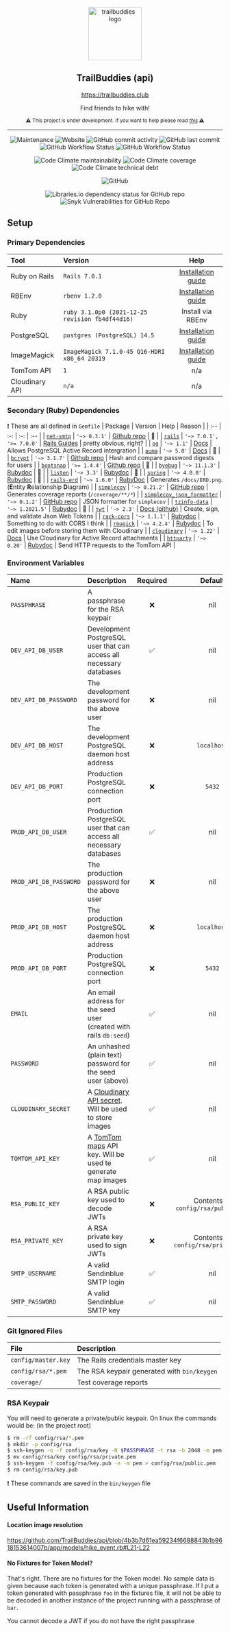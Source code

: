 <div align="center">
  
  <img src="https://i.ibb.co/L5pYP25/logo.png" alt="trailbuddies logo" width="124" />
  
  ## TrailBuddies (api)
  
  https://trailbuddies.club
  
  Find friends to hike with!
  
  <sub>

  ⚠️ This project is under development. If you want to help please read [this](https://trailbuddies.club/join) ⚠️

  </sub>

</div>

---

<div align="center">
  
  ![Maintenance](https://img.shields.io/maintenance/yes/2022)
  ![Website](https://img.shields.io/website?url=https%3A%2F%2Ftrailbuddies.club)
  ![GitHub commit activity](https://img.shields.io/github/commit-activity/w/TrailBuddies/api)
  ![GitHub last commit](https://img.shields.io/github/last-commit/TrailBuddies/api)
  ![GitHub Workflow Status](https://img.shields.io/github/workflow/status/TrailBuddies/api/CI?label=CI)
  ![GitHub Workflow Status](https://img.shields.io/github/workflow/status/TrailBuddies/api/Docs?label=Docs)
  
  ![Code Climate maintainability](https://img.shields.io/codeclimate/maintainability/TrailBuddies/api)
  ![Code Climate coverage](https://img.shields.io/codeclimate/coverage/TrailBuddies/api?label=test%20coverage)
  ![Code Climate technical debt](https://img.shields.io/codeclimate/tech-debt/TrailBuddies/api)
  
  ![GitHub](https://img.shields.io/github/license/TrailBuddies/api)
  
  ![Libraries.io dependency status for GitHub repo](https://img.shields.io/librariesio/github/TrailBuddies/api)
  ![Snyk Vulnerabilities for GitHub Repo](https://img.shields.io/snyk/vulnerabilities/github/TrailBuddies/api)
  
</div>

## Setup
### Primary Dependencies
| Tool | Version | Help |
| :-- | :-- | :-: |
| Ruby on Rails | `Rails 7.0.1` | [Installation guide](https://guides.rubyonrails.org/getting_started.html#creating-a-new-rails-project-installing-rails) |
| RBEnv | `rbenv 1.2.0` | [Installation guide](https://github.com/rbenv/rbenv#installation) |
| Ruby | `ruby 3.1.0p0 (2021-12-25 revision fb4df44d16)` | Install via RBEnv |
| PostgreSQL | `postgres (PostgreSQL) 14.5` | [Installation guide](https://www.postgresql.org/download/) |
| ImageMagick | `ImageMagick 7.1.0-45 Q16-HDRI x86_64 20319` | [Installation guide](https://imagemagick.org/script/download.php) |
| TomTom API | `1` | n/a |
| Cloudinary API | `n/a` | n/a |

### Secondary (Ruby) Dependencies
❗ These are all defined in `Gemfile`
| Package | Version | Help | Reason |
| :-- | :-: | :-: | :-- |
| [`net-smtp`](https://rubygems.org/gems/net-smtp) | `'~> 0.3.1'` | [Github repo](https://github.com/ruby/net-smtp) | 🤷 |
| [`rails`](https://rubygems.org/gems/rails) | `'~> 7.0.1', '>= 7.0.0'` | [Rails Guides](https://guides.rubyonrails.org/) | pretty obvious, right? |
| [`pg`](https://rubygems.org/gems/pg) | `'~> 1.1'` | [Docs](https://deveiate.org/code/pg/) | Allows PostgreSQL Active Record intergration |
| [`puma`](https://rubygems.org/gems/puma) | `'~> 5.0'` | [Docs](https://puma.io/puma/) | 🤷 |
| [`bcrypt`](https://rubygems.org/gems/bcrypt) | `'~> 3.1.7'` | [Github repo](https://github.com/bcrypt-ruby/bcrypt-ruby) | Hash and compare password digests for users |
| [`bootsnap`](https://rubygems.org/gems/bootsnap) | `'>= 1.4.4'` | [Github repo](https://github.com/Shopify/bootsnap) | 🤷 |
| [`byebug`](https://rubygems.org/gems/byebug) | `'~> 11.1.3'` | [Rubydoc](https://www.rubydoc.info/gems/byebug/11.1.3) | 🤷 |
| [`listen`](https://rubygems.org/gems/listen) | `'~> 3.3'` | [Rubydoc](https://www.rubydoc.info/gems/listen/3.3.0) | 🤷 |
| [`spring`](https://rubygems.org/gems/spring) | `'~> 4.0.0'` | [Rubydoc](https://www.rubydoc.info/gems/spring/4.0.0) | 🤷 |
| [`rails-erd`](https://rubygems.org/gems/rails-erd) | `'~> 1.6.0'` | [RubyDoc](https://rubydoc.info/github/voormedia/rails-erd/) | Generates `/docs/ERD.png`. (**E**ntity **R**elationship **D**iagram) |
| [`simplecov`](https://rubygems.org/gems/simplecov) | `'~> 0.21.2'` | [GitHub repo](https://github.com/simplecov-ruby/simplecov) | Generates coverage reports (`/coverage/**/*`) |
| [`simplecov_json_formatter`](https://rubygems.org/gems/simplecov_json_formatter) | `'~> 0.1.2'` | [GitHub repo](https://github.com/codeclimate-community/simplecov_json_formatter) | JSON formatter for `simplecov` |
| [`tzinfo-data`](https://rubygems.org/gems/tzinfo-data) | `'~> 1.2021.5'` | [Rubydoc](https://www.rubydoc.info/gems/tzinfo-data/1.2021.5) | 🤷 |
| [`jwt`](https://rubygems.org/gems/jwt) | `'~> 2.3'` | [Docs (github)](https://github.com/jwt/ruby-jwt/blob/master/README.md) | Create, sign, and validate Json Web Tokens |
| [`rack-cors`](https://rubygems.org/gems/rack-cors) | `'~> 1.1.1'` | [Rubydoc](https://www.rubydoc.info/gems/rack-cors/1.1.1) | Something to do with CORS I think |
| [`rmagick`](https://rubygems.org/gems/rmagick) | `'~> 4.2.4'` | [Rubydoc](https://www.rubydoc.info/gems/rmagick/4.2.4) | To edit images before storing them with Cloudinary |
| [`cloudinary`](https://rubygems.org/gems/cloudinary) | `'~> 1.22'` | [Docs](http://cloudinary.com/documentation/rails_integration) | Use Cloudinary for Active Record attachments |
| [`httparty`](https://rubygems.org/gems/httparty) | `'~> 0.20'` | [Rubydoc](https://www.rubydoc.info/gems/httparty/0.20.0) | Send HTTP requests to the TomTom API |

### Environment Variables
| Name | Description | Required | Default |
| :-- | :-- | :-: | :-: |
| `PASSPHRASE` | A passphrase for the RSA keypair | ❌ | nil |
| `DEV_API_DB_USER` | Development PostgreSQL user that can access all necessary databases | ✅ | nil |
| `DEV_API_DB_PASSWORD` | The development password for the above user | ❌ | nil |
| `DEV_API_DB_HOST` | The development PostgreSQL daemon host address | ❌ | `localhost` |
| `DEV_API_DB_PORT` | Production PostgreSQL connection port | ❌ | `5432` |
| `PROD_API_DB_USER` | Production PostgreSQL user that can access all necessary databases | ✅ | nil |
| `PROD_API_DB_PASSWORD` | The production password for the above user | ❌ | nil |
| `PROD_API_DB_HOST` | The production PostgreSQL daemon host address | ❌ | `localhost` |
| `PROD_API_DB_PORT` | Production PostgreSQL connection port | ❌ | `5432` |
| `EMAIL` | An email address for the seed user (created with rails `db:seed`) | ✅ | nil |
| `PASSWORD` | An unhashed (plain text) password for the seed user (above) | ✅ | nil |
| `CLOUDINARY_SECRET` | A [Cloudinary API secret](https://cloudinary.com/documentation/cloudinary_glossary#api_key_and_secret). Will be used to store images | ✅ | nil |
| `TOMTOM_API_KEY` | A [TomTom maps](https://developer.tomtom.com/map-display-api/documentation/product-information/introduction) API key. Will be used te generate map images | ✅ | nil |
| `RSA_PUBLIC_KEY` | A RSA public key used to decode JWTs | ❌ | Contents of `config/rsa/public.pem` |
| `RSA_PRIVATE_KEY` | A RSA private key used to sign JWTs | ❌ | Contents of `config/rsa/private.pem` |
| `SMTP_USERNAME` | A valid Sendinblue SMTP login | ✅ | nil |
| `SMTP_PASSWORD` | A valid Sendinblue SMTP key | ✅ | nil |

### Git Ignored Files
| File | Description |
| :-- | :-- |
| `config/master.key` | The Rails credentials master key |
| `config/rsa/*.pem` | The RSA keypair generated with `bin/keygen` |
| `coverage/` | Test coverage reports |

### RSA Keypair
You will need to generate a private/public keypair. On linux the commands would be: (in the project root)
```bash
$ rm -rf config/rsa/*.pem
$ mkdir -p config/rsa
$ ssh-keygen -o -f config/rsa/key -N $PASSPHRASE -t rsa -b 2048 -m pem
$ mv config/rsa/key config/rsa/private.pem
$ ssh-keygen -f config/rsa/key.pub -e -m pem > config/rsa/public.pem
$ rm config/rsa/key.pub
```
❗ These commands are saved in the `bin/keygen` file

## Useful Information
#### Location image resolution
https://github.com/TrailBuddies/api/blob/4b3b7d61ea59234f6688843b1b9618153614007b/app/models/hike_event.rb#L21-L22

#### No Fixtures for Token Model?
That's right. There are no fixtures for the Token model. No sample data is given because each token is generated with a unique passphrase. If I put a token generated with passphrase `foo` in the fixtures file, it will not be able to be decoded in another instance of the project running with a passphrase of `bar`.

You cannot decode a JWT if you do not have the right passphrase

